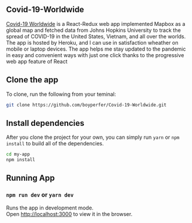 ## Covid-19-Worldwide

[Covid-19 Worldwide](https://covid19worldwide.herokuapp.com/) is a React-Redux web app implemented Mapbox as a global map and fetched data from Johns Hopkins University to track the spread of COVID-19 in the United States, Vietnam, and all over the worlds. The app is hosted by Heroku, and I can use in satisfaction wheather on mobile or laptop devices. The app helps me stay updated to the pandemic in easy and convenient ways with just one click thanks to the progressive web app feature of React

## Clone the app
To clone, run the following from your teminal:
```sh
git clone https://github.com/boyperfer/Covid-19-Worldwide.git
```

## Install dependencies
After you clone the project for your own, you can simply run `yarn` or `npm install` to build all of the dependencies.
```sh
cd my-app
npm install
```


## Running App
### `npm run dev` or `yarn dev`
Runs the app in development mode.<br>
Open [http://localhost:3000](http://localhost:3000) to view it in the browser.
